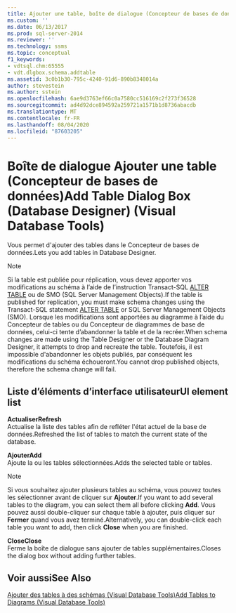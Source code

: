 ```yaml
---
title: Ajouter une table, boîte de dialogue (Concepteur de bases de données) (Visual Database Tools) | Microsoft Docs
ms.custom: ''
ms.date: 06/13/2017
ms.prod: sql-server-2014
ms.reviewer: ''
ms.technology: ssms
ms.topic: conceptual
f1_keywords:
- vdtsql.chm:65555
- vdt.dlgbox.schema.addtable
ms.assetid: 3c0b1b30-795c-4240-91d6-890b8348014a
author: stevestein
ms.author: sstein
ms.openlocfilehash: 6ae9d3763ef66c0a7580cc516169c2f273f36528
ms.sourcegitcommit: ad4d92dce894592a259721a1571b1d8736abacdb
ms.translationtype: MT
ms.contentlocale: fr-FR
ms.lasthandoff: 08/04/2020
ms.locfileid: "87603205"
---
```

# <a name="add-table-dialog-box-database-designer-visual-database-tools"></a><span data-ttu-id="ebd81-102">Boîte de dialogue Ajouter une table (Concepteur de bases de données)</span><span class="sxs-lookup"><span data-stu-id="ebd81-102">Add Table Dialog Box (Database Designer) (Visual Database Tools)</span></span>
  <span data-ttu-id="ebd81-103">Vous permet d'ajouter des tables dans le Concepteur de bases de données.</span><span class="sxs-lookup"><span data-stu-id="ebd81-103">Lets you add tables in Database Designer.</span></span>  
  
> [!NOTE]  
>  <span data-ttu-id="ebd81-104">Si la table est publiée pour réplication, vous devez apporter vos modifications au schéma à l’aide de l’instruction Transact-SQL [ALTER TABLE](/sql/t-sql/statements/alter-table-transact-sql) ou de SMO (SQL Server Management Objects).</span><span class="sxs-lookup"><span data-stu-id="ebd81-104">If the table is published for replication, you must make schema changes using the Transact-SQL statement [ALTER TABLE](/sql/t-sql/statements/alter-table-transact-sql) or SQL Server Management Objects (SMO).</span></span> <span data-ttu-id="ebd81-105">Lorsque les modifications sont apportées au diagramme à l’aide du Concepteur de tables ou du Concepteur de diagrammes de base de données, celui-ci tente d’abandonner la table et de la recréer.</span><span class="sxs-lookup"><span data-stu-id="ebd81-105">When schema changes are made using the Table Designer or the Database Diagram Designer, it attempts to drop and recreate the table.</span></span> <span data-ttu-id="ebd81-106">Toutefois, il est impossible d'abandonner les objets publiés, par conséquent les modifications du schéma échoueront.</span><span class="sxs-lookup"><span data-stu-id="ebd81-106">You cannot drop published objects, therefore the schema change will fail.</span></span>  
  
## <a name="ui-element-list"></a><span data-ttu-id="ebd81-107">Liste d’éléments d’interface utilisateur</span><span class="sxs-lookup"><span data-stu-id="ebd81-107">UI element list</span></span>  
 <span data-ttu-id="ebd81-108">**Actualiser**</span><span class="sxs-lookup"><span data-stu-id="ebd81-108">**Refresh**</span></span>  
 <span data-ttu-id="ebd81-109">Actualise la liste des tables afin de refléter l'état actuel de la base de données.</span><span class="sxs-lookup"><span data-stu-id="ebd81-109">Refreshed the list of tables to match the current state of the database.</span></span>  
  
 <span data-ttu-id="ebd81-110">**Ajouter**</span><span class="sxs-lookup"><span data-stu-id="ebd81-110">**Add**</span></span>  
 <span data-ttu-id="ebd81-111">Ajoute la ou les tables sélectionnées.</span><span class="sxs-lookup"><span data-stu-id="ebd81-111">Adds the selected table or tables.</span></span>  
  
> [!NOTE]  
>  <span data-ttu-id="ebd81-112">Si vous souhaitez ajouter plusieurs tables au schéma, vous pouvez toutes les sélectionner avant de cliquer sur **Ajouter**.</span><span class="sxs-lookup"><span data-stu-id="ebd81-112">If you want to add several tables to the diagram, you can select them all before clicking **Add**.</span></span> <span data-ttu-id="ebd81-113">Vous pouvez aussi double-cliquer sur chaque table à ajouter, puis cliquer sur **Fermer** quand vous avez terminé.</span><span class="sxs-lookup"><span data-stu-id="ebd81-113">Alternatively, you can double-click each table you want to add, then click **Close** when you are finished.</span></span>  
  
 <span data-ttu-id="ebd81-114">**Close**</span><span class="sxs-lookup"><span data-stu-id="ebd81-114">**Close**</span></span>  
 <span data-ttu-id="ebd81-115">Ferme la boîte de dialogue sans ajouter de tables supplémentaires.</span><span class="sxs-lookup"><span data-stu-id="ebd81-115">Closes the dialog box without adding further tables.</span></span>  
  
## <a name="see-also"></a><span data-ttu-id="ebd81-116">Voir aussi</span><span class="sxs-lookup"><span data-stu-id="ebd81-116">See Also</span></span>  
 [<span data-ttu-id="ebd81-117">Ajouter des tables à des schémas &#40;Visual Database Tools&#41;</span><span class="sxs-lookup"><span data-stu-id="ebd81-117">Add Tables to Diagrams &#40;Visual Database Tools&#41;</span></span>](visual-database-tools.md)  
  
  
